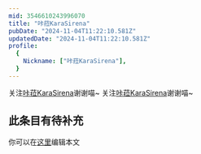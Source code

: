 ```yaml
---
mid: 3546610243996070
title: "咔菈KaraSirena"
pubDate: "2024-11-04T11:22:10.581Z"
updatedDate: "2024-11-04T11:22:10.581Z"
profile:
  {
    Nickname: ["咔菈KaraSirena"],
  }
---
```


关注[咔菈KaraSirena](https://space.bilibili.com/3546610243996070)谢谢喵~ 关注[咔菈KaraSirena](https://space.bilibili.com/3546610243996070)谢谢喵~

## 此条目有待补充
你可以在[这里](https://github.com/Yuhanawa/VTuber.ICU-Content/edit/master/v/咔菈KaraSirena/index.md)编辑本文
